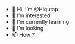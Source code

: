 - 👋 Hi, I’m @Hiqutap
- 👀 I’m interested
- 🌱 I’m currently learning
- 💞️ I’m looking
- 📫 How ?

<!---
fandog1/fandog1 is a ✨ special ✨ repository because its `README.md` (this file) appears on your GitHub profile.
You can click the Preview link to take a look at your changes.
--->
